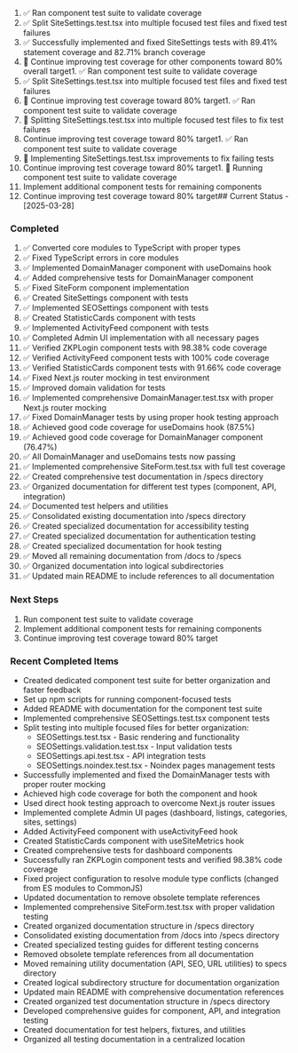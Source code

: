 1. ✅ Ran component test suite to validate coverage
2. ✅ Split SiteSettings.test.tsx into multiple focused test files and fixed test failures
3. ✅ Successfully implemented and fixed SiteSettings tests with 89.41% statement coverage and 82.71% branch coverage
4. 🚧 Continue improving test coverage for other components toward 80% overall target1. ✅ Ran component test suite to validate coverage
2. ✅ Split SiteSettings.test.tsx into multiple focused test files and fixed test failures
3. 🚧 Continue improving test coverage toward 80% target1. ✅ Ran component test suite to validate coverage
2. 🚧 Splitting SiteSettings.test.tsx into multiple focused test files to fix test failures
3. Continue improving test coverage toward 80% target1. ✅ Ran component test suite to validate coverage
2. 🚧 Implementing SiteSettings.test.tsx improvements to fix failing tests
3. Continue improving test coverage toward 80% target1. 🚧 Running component test suite to validate coverage
2. Implement additional component tests for remaining components
3. Continue improving test coverage toward 80% target## Current Status - [2025-03-28]

### Completed
1. ✅ Converted core modules to TypeScript with proper types
2. ✅ Fixed TypeScript errors in core modules
3. ✅ Implemented DomainManager component with useDomains hook
4. ✅ Added comprehensive tests for DomainManager component
5. ✅ Fixed SiteForm component implementation
6. ✅ Created SiteSettings component with tests
7. ✅ Implemented SEOSettings component with tests
8. ✅ Created StatisticCards component with tests
9. ✅ Implemented ActivityFeed component with tests
10. ✅ Completed Admin UI implementation with all necessary pages
11. ✅ Verified ZKPLogin component tests with 98.38% code coverage
12. ✅ Verified ActivityFeed component tests with 100% code coverage
13. ✅ Verified StatisticCards component tests with 91.66% code coverage
14. ✅ Fixed Next.js router mocking in test environment
15. ✅ Improved domain validation for tests
16. ✅ Implemented comprehensive DomainManager.test.tsx with proper Next.js router mocking
17. ✅ Fixed DomainManager tests by using proper hook testing approach
18. ✅ Achieved good code coverage for useDomains hook (87.5%)
19. ✅ Achieved good code coverage for DomainManager component (76.47%)
20. ✅ All DomainManager and useDomains tests now passing
21. ✅ Implemented comprehensive SiteForm.test.tsx with full test coverage
22. ✅ Created comprehensive test documentation in /specs directory
23. ✅ Organized documentation for different test types (component, API, integration)
24. ✅ Documented test helpers and utilities
25. ✅ Consolidated existing documentation into /specs directory
26. ✅ Created specialized documentation for accessibility testing
27. ✅ Created specialized documentation for authentication testing
28. ✅ Created specialized documentation for hook testing
29. ✅ Moved all remaining documentation from /docs to /specs
30. ✅ Organized documentation into logical subdirectories
31. ✅ Updated main README to include references to all documentation

### Next Steps
1. Run component test suite to validate coverage
2. Implement additional component tests for remaining components
3. Continue improving test coverage toward 80% target

### Recent Completed Items
- Created dedicated component test suite for better organization and faster feedback
- Set up npm scripts for running component-focused tests
- Added README with documentation for the component test suite
- Implemented comprehensive SEOSettings.test.tsx component tests
- Split testing into multiple focused files for better organization:
  - SEOSettings.test.tsx - Basic rendering and functionality 
  - SEOSettings.validation.test.tsx - Input validation tests
  - SEOSettings.api.test.tsx - API integration tests
  - SEOSettings.noindex.test.tsx - Noindex pages management tests
- Successfully implemented and fixed the DomainManager tests with proper router mocking
- Achieved high code coverage for both the component and hook
- Used direct hook testing approach to overcome Next.js router issues
- Implemented complete Admin UI pages (dashboard, listings, categories, sites, settings)
- Added ActivityFeed component with useActivityFeed hook
- Created StatisticCards component with useSiteMetrics hook
- Created comprehensive tests for dashboard components
- Successfully ran ZKPLogin component tests and verified 98.38% code coverage
- Fixed project configuration to resolve module type conflicts (changed from ES modules to CommonJS)
- Updated documentation to remove obsolete template references
- Implemented comprehensive SiteForm.test.tsx with proper validation testing
- Created organized documentation structure in /specs directory
- Consolidated existing documentation from /docs into /specs directory
- Created specialized testing guides for different testing concerns
- Removed obsolete template references from all documentation
- Moved remaining utility documentation (API, SEO, URL utilities) to specs directory
- Created logical subdirectory structure for documentation organization
- Updated main README with comprehensive documentation references
- Created organized test documentation structure in /specs directory
- Developed comprehensive guides for component, API, and integration testing
- Created documentation for test helpers, fixtures, and utilities
- Organized all testing documentation in a centralized location

